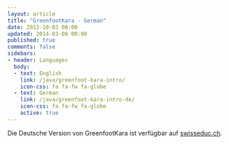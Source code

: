 ```yaml
---
layout: article
title: "GreenfootKara - German"
date: 2012-10-03 00:00
updated: 2014-03-08 00:00
published: true
comments: false
sidebars:
- header: Languages
  body:
  - text: English
    link: /java/greenfoot-kara-intro/
    icon-css: fa fa-fw fa-globe
  - text: German
    link: /java/greenfoot-kara-intro-de/
    icon-css: fa fa-fw fa-globe
    active: true
---
```


Die Deutsche Version von GreenfootKara ist verfügbar auf [swisseduc.ch](http://swisseduc.ch/informatik/karatojava/greenfootkara/index.html).